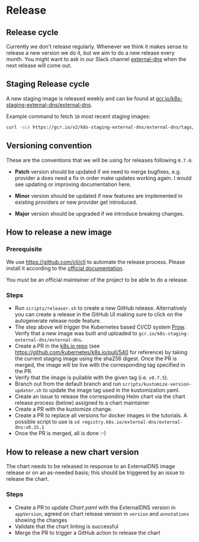 # Release

## Release cycle

Currently we don't release regularly. Whenever we think it makes sense to release a new version we do it, but we aim to do a new release every month. You might want to ask in our Slack channel [external-dns](https://kubernetes.slack.com/archives/C771MKDKQ) when the next release will come out.

## Staging Release cycle

A new staging image is released weekly and can be found at [gcr.io/k8s-staging-external-dns/external-dns](https://console.cloud.google.com/gcr/images/k8s-staging-external-dns/GLOBAL/external-dns?pli=1&inv=1&invt=AboL6Q).

Example command to fetch `10` most recent staging images:

```sh
curl -sLk https://gcr.io/v2/k8s-staging-external-dns/external-dns/tags/list | jq | grep "v0.15.1" | tail -n 10
```

## Versioning convention

These are the conventions that we will be using for releases following `0.7.6`:

- **Patch** version should be updated if we need to merge bugfixes, e.g. provider a does need a fix in order make updates working again. I would see updating or improving documentation here.

- **Minor** version should be updated if new features are implemented in existing providers or new provider get introduced.

- **Major** version should be upgraded if we introduce breaking changes.

## How to release a new image

### Prerequisite

We use https://github.com/cli/cli to automate the release process. Please install it according to the [official documentation](https://github.com/cli/cli#installation).

You must be an official maintainer of the project to be able to do a release.

### Steps

- Run `scripts/releaser.sh` to create a new GitHub release. Alternatively you can create a release in the GitHub UI making sure to click on the autogenerate release node feature.
- The step above will trigger the Kubernetes based CI/CD system [Prow](https://prow.k8s.io/?repo=kubernetes-sigs%2Fexternal-dns). Verify that a new image was built and uploaded to `gcr.io/k8s-staging-external-dns/external-dns`.
- Create a PR in the [k8s.io repo](https://github.com/kubernetes/k8s.io) (see https://github.com/kubernetes/k8s.io/pull/540 for reference) by taking the current staging image using the sha256 digest. Once the PR is merged, the image will be live with the corresponding tag specified in the PR.
- Verify that the image is pullable with the given tag (i.e. `v0.7.5`).
- Branch out from the default branch and run `scripts/kustomize-version-updater.sh` to update the image tag used in the kustomization.yaml.
- Create an issue to release the corresponding Helm chart via the chart release process (below) assigned to a chart maintainer
- Create a PR with the kustomize change.
- Create a PR to replace all versions for docker images in the tutorials. A possible script to use is `sd registry.k8s.io/external-dns/external-dns:v0.15.1`
- Once the PR is merged, all is done :-)

## How to release a new chart version

The chart needs to be released in response to an ExternalDNS image release or on an as-needed basis; this should be triggered by an issue to release the chart.

### Steps

- Create a PR to update _Chart.yaml_ with the ExternalDNS version in `appVersion`, agreed on chart release version in `version` and `annotations` showing the changes
- Validate that the chart linting is successful
- Merge the PR to trigger a GitHub action to release the chart
